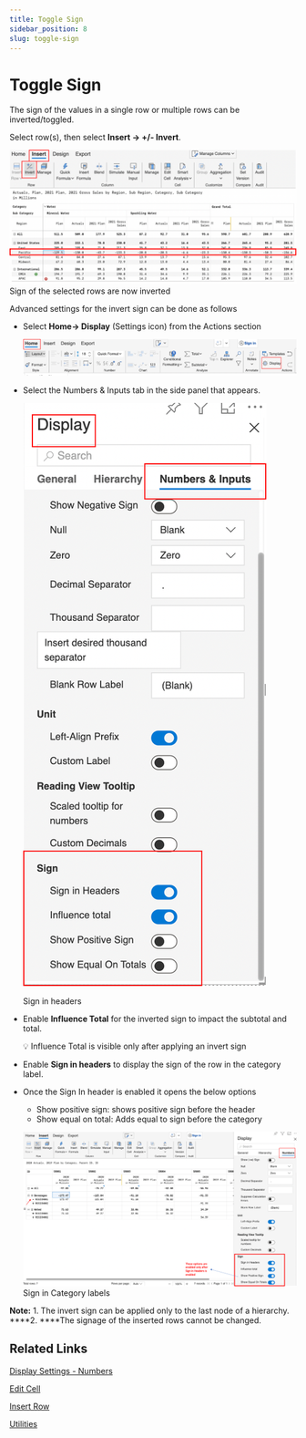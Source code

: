 ```yaml
---
title: Toggle Sign
sidebar_position: 8
slug: toggle-sign
---
```

# Toggle Sign

The sign of the values in a single row or multiple rows can be inverted/toggled. 

Select row(s), then select **Insert  -> +/- Invert**.

![Sign of the selected rows are now inverted](/img/VisualCalculations/Sign/Sign1.png)
Sign of the selected rows are now inverted


Advanced settings for the invert sign can be done as follows

- Select **Home→ Display** (Settings icon) from the Actions section
    
    ![Untitled](/img/VisualCalculations/Sign/Sign2.png)

- Select the Numbers & Inputs tab in the side panel that appears.
    
    ![Sign in headers](/img/VisualCalculations/Sign/Sign3.png)

    Sign in headers
    
- Enable **Influence Total** for the inverted sign to impact the subtotal and total.
    
    <aside>
    💡 Influence Total is visible only after applying an invert sign
    
    </aside>
    
- Enable **Sign in headers** to display the sign of the row in the category label.
- Once the Sign In header is enabled it opens the below options
    - Show positive sign: shows positive sign before the header
    - Show equal on total: Adds equal to sign before the category
    
    ![Sign in Category labels](/img/VisualCalculations/Sign/Sign4.png)
    Sign in Category labels
    

**Note:** 1. The invert sign can be applied only to the last node of a hierarchy. 
           ****2. ****The signage of the inserted rows cannot be changed.


## Related Links

[Display Settings - Numbers](/settings/display-settings---numbers)

[Edit Cell ](/visual/Editcell)

[Insert Row](/visual/insert-row)

[Utilities](/settings/utilities)